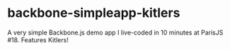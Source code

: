 backbone-simpleapp-kitlers
==========================

A very simple Backbone.js demo app I live-coded in 10 minutes at ParisJS #18. Features Kitlers!